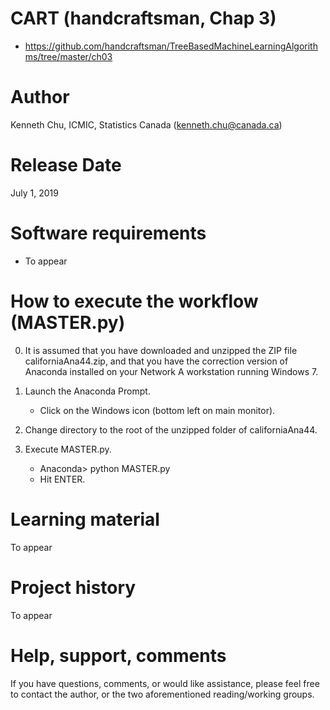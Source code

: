 
CART (handcraftsman, Chap 3)
===============
- https://github.com/handcraftsman/TreeBasedMachineLearningAlgorithms/tree/master/ch03

Author
======
Kenneth Chu, ICMIC, Statistics Canada (kenneth.chu@canada.ca)

Release Date
=============
July 1, 2019

Software requirements
=====================
-  To appear

How to execute the workflow (MASTER.py)
=======================================
0)  It is assumed that you have downloaded and unzipped the ZIP file californiaAna44.zip, and
    that you have the correction version of Anaconda installed on your Network A workstation
    running Windows 7.

1)  Launch the Anaconda Prompt.
    -  Click on the Windows icon (bottom left on main monitor).

2)  Change directory to the root of the unzipped folder of californiaAna44.

3)  Execute MASTER.py.
    -  Anaconda> python MASTER.py
    -  Hit ENTER.

Learning material
=================
To appear

Project history
===============
To appear

Help, support, comments
=======================
If you have questions, comments, or would like assistance, please feel free to contact the author,
or the two aforementioned reading/working groups.

